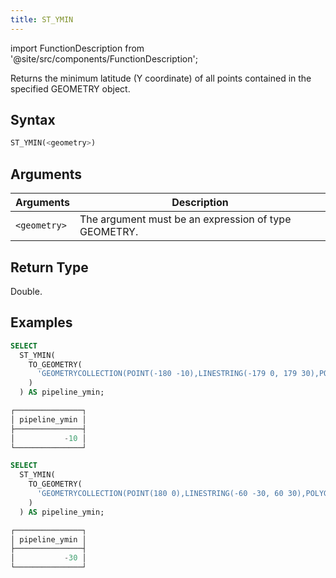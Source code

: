 ```yaml
---
title: ST_YMIN
---
```

import FunctionDescription from '@site/src/components/FunctionDescription';

<FunctionDescription description="Introduced or updated: v1.2.512"/>

Returns the minimum latitude (Y coordinate) of all points contained in the specified GEOMETRY object.

## Syntax

```sql
ST_YMIN(<geometry>)
```

## Arguments

| Arguments    | Description                                          |
|--------------|------------------------------------------------------|
| `<geometry>` | The argument must be an expression of type GEOMETRY. |

## Return Type

Double.

## Examples

```sql
SELECT
  ST_YMIN(
    TO_GEOMETRY(
      'GEOMETRYCOLLECTION(POINT(-180 -10),LINESTRING(-179 0, 179 30),POINT EMPTY)'
    )
  ) AS pipeline_ymin;

┌───────────────┐
│ pipeline_ymin │
├───────────────┤
│           -10 │
└───────────────┘

SELECT
  ST_YMIN(
    TO_GEOMETRY(
      'GEOMETRYCOLLECTION(POINT(180 0),LINESTRING(-60 -30, 60 30),POLYGON((40 40,20 45,45 30,40 40)))'
    )
  ) AS pipeline_ymin;

┌───────────────┐
│ pipeline_ymin │
├───────────────┤
│           -30 │
└───────────────┘
```
